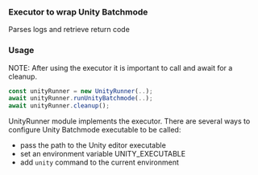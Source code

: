 ### Executor to wrap Unity Batchmode
Parses logs and retrieve return code

### Usage
NOTE: After using the executor it is important to call and await for a cleanup.

```typescript
const unityRunner = new UnityRunner(..);
await unityRunner.runUnityBatchmode(..);
await unityRunner.cleanup();
```

UnityRunner module implements the executor. There are several ways to configure Unity Batchmode executable to be called:
- pass the path to the Unity editor executable
- set an environment variable UNITY_EXECUTABLE
- add `unity` command to the current environment